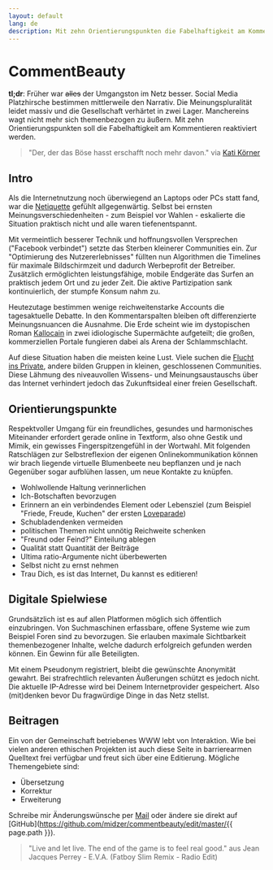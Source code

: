```yaml
---
layout: default
lang: de
description: Mit zehn Orientierungspunkten die Fabelhaftigkeit am Kommentieren im Internet neu entfachen
---
```

# CommentBeauty

**tl;dr**: Früher war ~~alles~~ der Umgangston im Netz besser. Social Media Platzhirsche bestimmen mittlerweile den Narrativ. Die Meinungspluralität leidet massiv und die Gesellschaft verhärtet in zwei Lager. Manchereins wagt nicht mehr sich themenbezogen zu äußern. Mit zehn Orientierungspunkten soll die Fabelhaftigkeit am Kommentieren reaktiviert werden.

> "Der, der das Böse hasst erschafft noch mehr davon." via [Kati Körner](https://katikoerner.de/toxische-menschen/)

## Intro

Als die Internetnutzung noch überwiegend an Laptops oder PCs statt fand, war die [Netiquette](https://de.wikipedia.org/wiki/Netiquette) gefühlt allgegenwärtig. Selbst bei ernsten Meinungsverschiedenheiten - zum Beispiel vor Wahlen - eskalierte die Situation praktisch nicht und alle waren tiefenentspannt.

Mit vermeintlich besserer Technik und hoffnungsvollen Versprechen ("Facebook verbindet") setzte das Sterben kleinerer Communities ein. Zur "Optimierung des Nutzererlebnisses" füllten nun Algorithmen die Timelines für maximale Bildschirmzeit und dadurch Werbeprofit der Betreiber. Zusätzlich ermöglichten leistungsfähige, mobile Endgeräte das Surfen an praktisch jedem Ort und zu jeder Zeit. Die aktive Partizipation sank kontinuierlich, der stumpfe Konsum nahm zu.

Heutezutage bestimmen wenige reichweitenstarke Accounts die tagesaktuelle Debatte. In den Kommentarspalten bleiben oft differenzierte Meinungsnuancen die Ausnahme. Die Erde scheint wie im dystopischen Roman [Kallocain](https://de.wikipedia.org/wiki/Kallocain) in zwei idiologische Supermächte aufgeteilt; die großen, kommerziellen Portale fungieren dabei als Arena der Schlammschlacht.

Auf diese Situation haben die meisten keine Lust. Viele suchen die [Flucht ins Private](https://de.wikipedia.org/wiki/Biedermeier), andere bilden Gruppen in kleinen, geschlossenen Communities. Diese Lähmung des niveauvollen Wissens- und Meinungsaustauschs über das Internet verhindert jedoch das Zukunftsideal einer freien Gesellschaft.

## Orientierungspunkte

Respektvoller Umgang für ein freundliches, gesundes und harmonisches Miteinander erfordert gerade online in Textform, also ohne Gestik und Mimik, ein gewisses Fingerspitzengefühl in der Wortwahl. Mit folgenden Ratschlägen zur Selbstreflexion der eigenen Onlinekommunikation können wir brach liegende virtuelle Blumenbeete neu bepflanzen und je nach Gegenüber sogar aufblühen lassen, um neue Kontakte zu knüpfen.

* Wohlwollende Haltung verinnerlichen
* Ich-Botschaften bevorzugen
* Erinnern an ein verbindendes Element oder Lebensziel (zum Beispiel "Friede, Freude, Kuchen" der ersten [Loveparade](https://de.wikipedia.org/wiki/Loveparade))
* Schubladendenken vermeiden
* politischen Themen nicht unnötig Reichweite schenken
* "Freund oder Feind?" Einteilung ablegen
* Qualität statt Quantität der Beiträge
* Ultima ratio-Argumente nicht überbewerten
* Selbst nicht zu ernst nehmen
* Trau Dich, es ist das Internet, Du kannst es editieren!

## Digitale Spielwiese

Grundsätzlich ist es auf allen Platformen möglich sich öffentlich einzubringen. Von Suchmaschinen erfassbare, offene Systeme wie zum Beispiel Foren sind zu bevorzugen. Sie erlauben maximale Sichtbarkeit themenbezogener Inhalte, welche dadurch erfolgreich gefunden werden können. Ein Gewinn für alle Beteiligten.

Mit einem Pseudonym registriert, bleibt die gewünschte Anonymität gewahrt. Bei strafrechtlich relevanten Äußerungen schützt es jedoch nicht. Die aktuelle IP-Adresse wird bei Deinem Internetprovider gespeichert. Also (mit)denken bevor Du fragwürdige Dinge in das Netz stellst.

## Beitragen

Ein von der Gemeinschaft betriebenes WWW lebt von Interaktion. Wie bei vielen anderen ethischen Projekten ist auch diese Seite in barrierearmen Quelltext frei verfügbar und freut sich über eine Editierung. Mögliche Themengebiete sind:

* Übersetzung
* Korrektur
* Erweiterung

Schreibe mir Änderungswünsche per [Mail](https://midzer.de/contact) oder ändere sie direkt auf [GitHub](https://github.com/midzer/commentbeauty/edit/master/{{ page.path }}).

> "Live and let live. The end of the game is to feel real good." aus Jean Jacques Perrey - E.V.A. (Fatboy Slim Remix - Radio Edit)
